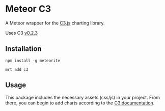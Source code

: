 # Meteor C3

A Meteor wrapper for the [C3.js](http://c3js.org/) charting library.

Uses C3 [v0.2.3](https://github.com/masayuki0812/c3/releases/tag/0.2.3)

## Installation

`npm install -g meteorite`

`mrt add c3`

## Usage

This package includes the necessary assets (css/js) in your project. From there, you can begin to add charts according to the [C3 documentation](http://c3js.org/).